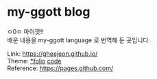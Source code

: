 # my-ggott blog
ㅇ0ㅇ 마이깟!!  
배운 내용을 my-ggott language 로 번역해 둔 곳입니다.

Link: https://gheejeon.github.io/  
Theme: [*folio](http://bogoli.github.io/-folio) [code](https://github.com/bogoli/-folio)  
Reference: https://pages.github.com/
